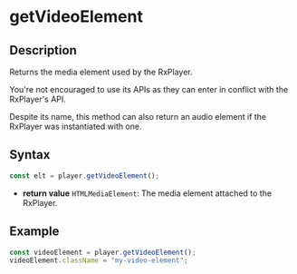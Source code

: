# getVideoElement

## Description

Returns the media element used by the RxPlayer.

You're not encouraged to use its APIs as they can enter in conflict with the
RxPlayer's API.

Despite its name, this method can also return an audio element if the RxPlayer
was instantiated with one.

## Syntax

```js
const elt = player.getVideoElement();
```

  - **return value** `HTMLMediaElement`: The media element attached to the
    RxPlayer.

## Example

```js
const videoElement = player.getVideoElement();
videoElement.className = "my-video-element";
```
